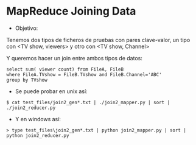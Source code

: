 # MapReduce Joining Data

* Objetivo:

Tenemos dos tipos de ficheros de pruebas con pares clave-valor, un tipo con \<TV show, viewers\> y otro con \<TV show, Channel\>

Y queremos hacer un join entre ambos tipos de datos:

```
select sum( viewer count) from FileA, FileB 
where FileA.TVshow = FileB.TVshow and FileB.Channel='ABC' 
group by TVshow
```

* Se puede probar en unix así:

```
$ cat test_files/join2_gen*.txt | ./join2_mapper.py | sort | ./join2_reducer.py
```
* Y en windows así:

```
> type test_files\join2_gen*.txt | python join2_mapper.py | sort | python join2_reducer.py
```
